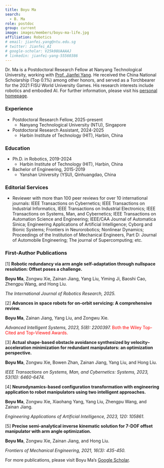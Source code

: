 ```yaml
---
title: Boyu Ma
search:
  - B. Ma
role: postdoc
group: current
image: images/members/boyu-ma-life.jpg
affiliation: Robotics
# email: jianfei.yang@ntu.edu.sg
# twitter: Jianfei_AI
# google-scholar: V25k08UAAAAJ
# linkedin: jianfei-yang-55560386
---
```


Dr. Ma is a Postdoctoral Research Fellow at Nanyang Technological University, working with [Prof. Jianfei Yang](https://marsyang.site/). He received the China National Scholarship (Top 0.1%) among other honors, and served as a Torchbearer for the 2021 FISU World University Games. His research interests include robotics and embodied AI. For further information, please visit his [personal homepage](https://ma-boyu.github.io/).
 
### Experience
- Postdoctoral Research Fellow, 2025-present
  - Nanyang Technological University (NTU), Singapore
- Postdoctoral Research Assistant, 2024-2025
  - Harbin Institute of Technology (HIT), Harbin, China

### Education
- Ph.D. in Robotics, 2019-2024
  - Harbin Institute of Technology (HIT), Harbin, China
- Bachelor of Engineering, 2015-2019
  - Yanshan University (YSU), Qinhuangdao, China
 
### Editorial Services
- Reviewer with more than 100 peer reviews for over 10 international journals: IEEE Transactions on Cybernetics; IEEE Transactions on Industrial Informatics, IEEE Transactions on Industrial Electronics; IEEE Transactions on Systems, Man, and Cybernetics; IEEE Transactions on Automation Science and Engineering; IEEE/CAA Journal of Automatica Sinica; Engineering Applications of Artificial Intelligence; Cyborg and Bionic Systems; Frontiers in Neurorobotics; Nonlinear Dynamics; Proceedings of the Institution of Mechanical Engineers, Part D: Journal of Automobile Engineering; The journal of Supercomputing; etc.

### First-Author Publications
[1] **Robotic redundancy via arm angle self-adaptation through nullspace resolution: Offset poses a challenge.** 

**Boyu Ma**, Zongwu Xie, Zainan Jiang, Yang Liu, Yiming Ji, Baoshi Cao, Zhengpu Wang, and Hong Liu. 

*The International Journal of Robotics Research, 2025.*

[2] **Advances in space robots for on-orbit servicing: A comprehensive review.** 

**Boyu Ma**, Zainan Jiang, Yang Liu, and Zongwu Xie. 

*Advanced Intelligent Systems, 2023, 5(8): 2200397.* <span style="color:red"> Both the Wiley Top-Cited and Top-Viewed Awards.</span>

[3] **Actual shape-based obstacle avoidance synthesized by velocity–acceleration minimization for redundant manipulators: an optimization perspective.** 

**Boyu Ma**, Zongwu Xie, Bowen Zhan, Zainan Jiang, Yang Liu, and Hong Liu. 

*IEEE Transactions on Systems, Man, and Cybernetics: Systems, 2023, 53(10): 6460-6474.*

[4] **Neurodynamics-based configuration transformation with engineering application to robot manipulators using two intelligent approaches.** 

**Boyu Ma**, Zongwu Xie, Xiaohang Yang, Yang Liu, Zhengpu Wang, and Zainan Jiang. 

*Engineering Applications of Artificial Intelligence, 2023, 120: 105861.*

[5] **Precise semi-analytical inverse kinematic solution for 7-DOF offset manipulator with arm angle optimization.** 

**Boyu Ma**, Zongwu Xie, Zainan Jiang, and Hong Liu. 

*Frontiers of Mechanical Engineering, 2021, 16(3): 435-450.*

For more publications, please visit Boyu Ma’s [Google Scholar](https://scholar.google.com/citations?user=G_A_uvwAAAAJ&hl=en).
 
<!--_Disclosure_: Rob is a co-founder and the CTO of [Ocean Genomics inc.](https://oceangenomics.com/).-->
